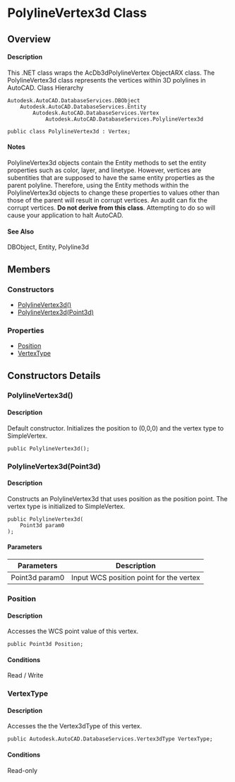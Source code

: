 # PolylineVertex3d Class

## Overview

#### Description
This .NET class wraps the AcDb3dPolylineVertex ObjectARX class. 
The PolylineVertex3d class represents the vertices within 3D polylines in AutoCAD.
Class Hierarchy
```text
Autodesk.AutoCAD.DatabaseServices.DBObject
    Autodesk.AutoCAD.DatabaseServices.Entity
        Autodesk.AutoCAD.DatabaseServices.Vertex
            Autodesk.AutoCAD.DatabaseServices.PolylineVertex3d
```

```text
public class PolylineVertex3d : Vertex;
```

#### Notes
PolylineVertex3d objects contain the Entity methods to set the entity properties such as color, layer, and linetype. However, vertices are subentities that are supposed to have the same entity properties as the parent polyline. Therefore, using the Entity methods within the PolylineVertex3d objects to change these properties to values other than those of the parent will result in corrupt vertices. An audit can fix the corrupt vertices. 
**Do not derive from this class**. Attempting to do so will cause your application to halt AutoCAD. 
#### See Also
DBObject, Entity, Polyline3d

## Members

### Constructors

- [PolylineVertex3d()](#polylinevertex3d())
- [PolylineVertex3d(Point3d)](#polylinevertex3d(point3d))

### Properties

- [Position](#position)
- [VertexType](#vertextype)


## Constructors Details

### PolylineVertex3d()

#### Description
Default constructor. Initializes the position to (0,0,0) and the vertex type to SimpleVertex.
```text
public PolylineVertex3d();
```

### PolylineVertex3d(Point3d)

#### Description
Constructs an PolylineVertex3d that uses position as the position point. The vertex type is initialized to SimpleVertex.
```text
public PolylineVertex3d(
    Point3d param0
);
```

#### Parameters

| Parameters | Description |
| --- | --- |
| Point3d param0 | Input WCS position point for the vertex |

### Position

#### Description
Accesses the WCS point value of this vertex.
```text
public Point3d Position;
```

#### Conditions
Read / Write
### VertexType

#### Description
Accesses the the Vertex3dType of this vertex.
```text
public Autodesk.AutoCAD.DatabaseServices.Vertex3dType VertexType;
```

#### Conditions
Read-only